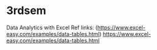 # 3rdsem
Data Analytics with Excel Ref links:
(https://www.excel-easy.com/examples/data-tables.html) https://www.excel-easy.com/examples/data-tables.html 
